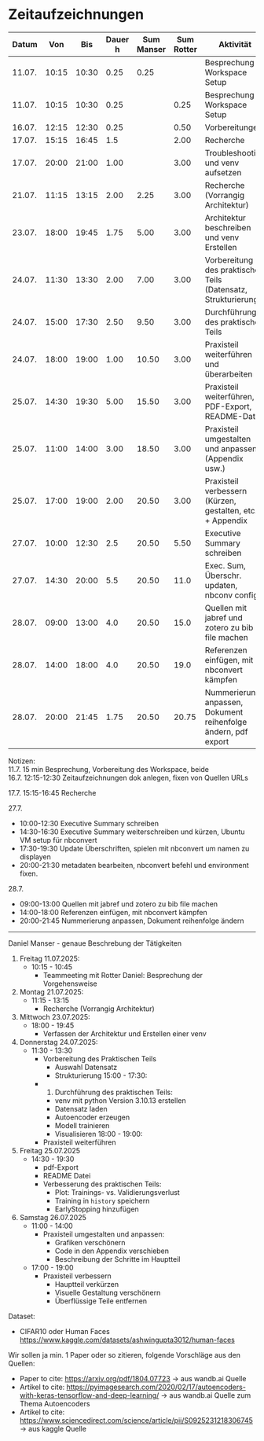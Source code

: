 # Zeitaufzeichnungen

| Datum  | Von   | Bis   | Dauer h | Sum Manser | Sum Rotter | Aktivität |
|--------|-------|-------|---------|------------|------------|-----------|
| 11.07. | 10:15 | 10:30 | 0.25    | 0.25       |            | Besprechung + Workspace Setup |
| 11.07. | 10:15 | 10:30 | 0.25    |            | 0.25       | Besprechung + Workspace Setup |
| 16.07. | 12:15 | 12:30 | 0.25    |            | 0.50       | Vorbereitungen |
| 17.07. | 15:15 | 16:45 | 1.5     |            | 2.00       | Recherche |
| 17.07. | 20:00 | 21:00 | 1.00    |            | 3.00       | Troubleshooting und venv aufsetzen |
| 21.07. | 11:15 | 13:15 | 2.00    | 2.25       | 3.00       | Recherche (Vorrangig Architektur) |
| 23.07. | 18:00 | 19:45 | 1.75    | 5.00       | 3.00       | Architektur beschreiben und venv Erstellen |
| 24.07. | 11:30 | 13:30 | 2.00    | 7.00       | 3.00       | Vorbereitung des praktischen Teils (Datensatz, Strukturierung) |
| 24.07. | 15:00 | 17:30 | 2.50    | 9.50       | 3.00       | Durchführung des praktischen Teils |
| 24.07. | 18:00 | 19:00 | 1.00    | 10.50      | 3.00       | Praxisteil weiterführen und überarbeiten |
| 25.07. | 14:30 | 19:30 | 5.00    | 15.50      | 3.00       | Praxisteil weiterführen, PDF-Export, README-Datei |
| 25.07. | 11:00 | 14:00 | 3.00    | 18.50      | 3.00       | Praxisteil umgestalten und anpassen (Appendix usw.) |
| 25.07. | 17:00 | 19:00 | 2.00    | 20.50      | 3.00       | Praxisteil verbessern (Kürzen, gestalten, etc.) + Appendix |
| 27.07. | 10:00 | 12:30 | 2.5     | 20.50      | 5.50       | Executive Summary schreiben |
| 27.07. | 14:30 | 20:00 | 5.5     | 20.50      | 11.0       | Exec. Sum, Überschr. updaten, nbconv config |
| 28.07. | 09:00 | 13:00 | 4.0     | 20.50      | 15.0       | Quellen mit jabref und zotero zu bib file machen |
| 28.07. | 14:00 | 18:00 | 4.0     | 20.50      | 19.0       | Referenzen einfügen, mit nbconvert kämpfen |
| 28.07. | 20:00 | 21:45 | 1.75    | 20.50      | 20.75      | Nummerierung anpassen, Dokument reihenfolge ändern, pdf export |


Notizen:  
11.7. 15 min Besprechung, Vorbereitung des Workspace, beide  
16.7. 12:15-12:30 Zeitaufzeichnungen dok anlegen, fixen von Quellen URLs

17.7. 15:15-16:45 Recherche

27.7.

- 10:00-12:30 Executive Summary schreiben
- 14:30-16:30 Executive Summary weiterschreiben und kürzen, Ubuntu VM setup für nbconvert
- 17:30-19:30 Update Überschriften, spielen mit nbconvert um namen zu displayen
- 20:00-21:30 metadaten bearbeiten, nbconvert befehl und environment fixen.

28.7.

- 09:00-13:00 Quellen mit jabref und zotero zu bib file machen
- 14:00-18:00 Referenzen einfügen, mit nbconvert kämpfen
- 20:00-21:45 Nummerierung anpassen, Dokument reihenfolge ändern

---

Daniel Manser - genaue Beschrebung der Tätigkeiten

1. Freitag 11.07.2025: 
	- 10:15 - 10:45
		- Teammeeting mit Rotter Daniel: Besprechung der Vorgehensweise
2. Montag 21.07.2025:
	- 11:15 - 13:15
		- Recherche (Vorrangig Architektur)
3. Mittwoch 23.07.2025:
	- 18:00 - 19:45
		- Verfassen der Architektur und Erstellen einer venv
4. Donnerstag 24.07.2025:
	- 11:30 - 13:30 
		- Vorbereitung des Praktischen Teils
			- Auswahl Datensatz
			- Strukturierung
	15:00 - 17:30:
		- 1. Durchführung des praktischen Teils:
			- venv mit python Version 3.10.13 erstellen
			- Datensatz laden
			- Autoencoder erzeugen
			- Modell trainieren
			- Visualisieren
	18:00 - 19:00:
		- Praxisteil weiterführen
5. Freitag 25.07.2025
	- 14:30 - 19:30
		- pdf-Export
		- README Datei
		- Verbesserung des praktischen Teils:
			- Plot: Trainings- vs. Validierungsverlust
			- Training in `history` speichern
			- EarlyStopping hinzufügen
6. Samstag 26.07.2025
	- 11:00 - 14:00
		- Praxisteil umgestalten und anpassen:
			- Grafiken verschönern
			- Code in den Appendix verschieben
			- Beschreibung der Schritte im Hauptteil
	- 17:00 - 19:00
		- Praxisteil verbessern
			- Hauptteil verkürzen
			- Visuelle Gestaltung verschönern
			- Überflüssige Teile entfernen

Dataset:

- CIFAR10 oder Human Faces https://www.kaggle.com/datasets/ashwingupta3012/human-faces

Wir sollen ja min. 1 Paper oder so zitieren, folgende Vorschläge aus den Quellen:

- Paper to cite: https://arxiv.org/pdf/1804.07723 -> aus wandb.ai Quelle
- Artikel to cite: https://pyimagesearch.com/2020/02/17/autoencoders-with-keras-tensorflow-and-deep-learning/ -> aus wandb.ai Quelle zum Thema Autoencoders
- Artikel to cite: https://www.sciencedirect.com/science/article/pii/S0925231218306745 -> aus kaggle Quelle

